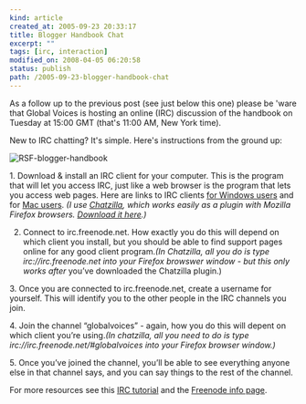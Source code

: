 ```yaml
---
kind: article
created_at: 2005-09-23 20:33:17
title: Blogger Handbook Chat
excerpt: ""
tags: [irc, interaction]
modified_on: 2008-04-05 06:20:58
status: publish 
path: /2005-09-23-blogger-handbook-chat
---
```


As a follow up to the previous post (see just below this one) please be 'ware that Global Voices is hosting an online (IRC) discussion of the handbook on Tuesday at 15:00 GMT (that's 11:00 AM, New York time). 

New to IRC chatting? It's simple. Here's instructions from the ground up:
					
<img alt="RSF-blogger-handbook" src="/static/images/RSF-blogger-handbook.jpg" >

<p>1. Download &#038; install an IRC client for your computer. This is the program that will let you access IRC, just like a web browser is the program that lets you access web pages.  Here are links to IRC clients <a href="http://www.ircreviews.org/clients/platforms-windows.html"target="_blank">for Windows users</a> and for <a href="http://www.ircreviews.org/clients/platforms-macos.html"target="_blank">Mac users</a>. <em>(I use <a href="http://www.mozilla.org/projects/rt-messaging/chatzilla/"target="_blank">Chatzilla</a>, which works easily as a plugin with Mozilla Firefox browsers. <a href="http://www.hacksrus.com/~ginda/chatzilla/"target="_blank">Download it here</a>.)</em></p>

2. Connect to irc.freenode.net. How exactly you do this will depend on which client you install, but you should be able to find support pages online for any good client program.<em>(In Chatzilla, all you do is type irc://irc.freenode.net into your Firefox browswer window - but this only works </em><em>after </em>you&#8217;ve downloaded the Chatzilla plugin.)

<p>3. Once you are connected to irc.freenode.net, create a username for yourself. This will identify you to the other people in the IRC channels you join.</p>

<p>4. Join the channel &#8220;globalvoices&#8221; - again, how you do this will depent on which client you&#8217;re using.<em>(In chatzilla, all you need to do is type irc://irc.freenode.net/#globalvoices into your Firefox browser window.)</em></p>

<p>5. Once you&#8217;ve joined the channel, you&#8217;ll be able to see everything anyone else in that channel says, and you can say things to the rest of the channel. </p>

<p>For more resources see this <a href="http://www.irchelp.org/irchelp/irctutorial.html"target="_blank">IRC tutorial</a> and the <a href="http://freenode.net/using_the_network.shtml"target="_blank">Freenode info page</a>.
</p></blockquote>
